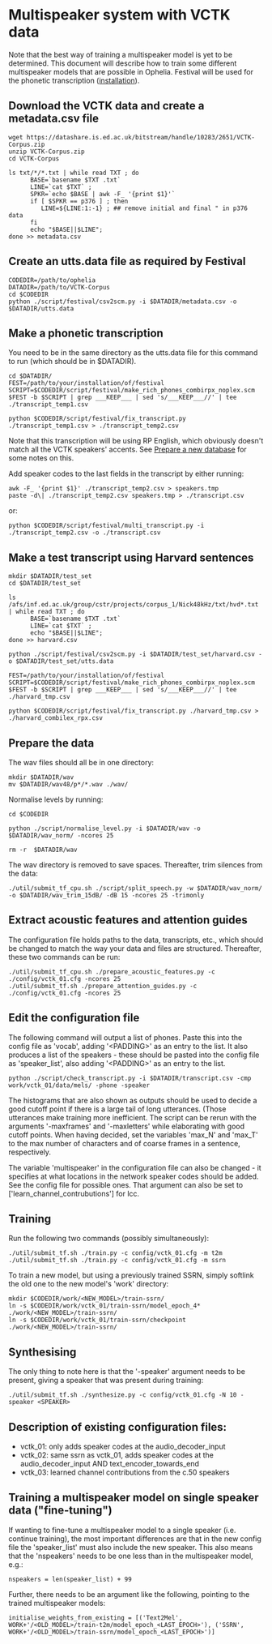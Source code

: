# Multispeaker system with VCTK data

Note that the best way of training a multispeaker model is yet to be determined. This document will describe how to train some different multispeaker models that are possible in Ophelia. Festival will be used for the phonetic transcription ([installation](./festival_install.md)).


## Download the VCTK data and create a metadata.csv file
```
wget https://datashare.is.ed.ac.uk/bitstream/handle/10283/2651/VCTK-Corpus.zip
unzip VCTK-Corpus.zip
cd VCTK-Corpus

ls txt/*/*.txt | while read TXT ; do 
      BASE=`basename $TXT .txt`
      LINE=`cat $TXT` ; 
      SPKR=`echo $BASE | awk -F_ '{print $1}'`
      if [ $SPKR == p376 ] ; then
         LINE=${LINE:1:-1} ; ## remove initial and final " in p376 data
      fi 
      echo "$BASE||$LINE"; 
done >> metadata.csv
```

## Create an utts.data file as required by Festival

```
CODEDIR=/path/to/ophelia
DATADIR=/path/to/VCTK-Corpus
cd $CODEDIR
python ./script/festival/csv2scm.py -i $DATADIR/metadata.csv -o $DATADIR/utts.data
```

## Make a phonetic transcription

You need to be in the same directory as the utts.data file for this command to run (which should be in $DATADIR).

```
cd $DATADIR/
FEST=/path/to/your/installation/of/festival
SCRIPT=$CODEDIR/script/festival/make_rich_phones_combirpx_noplex.scm
$FEST -b $SCRIPT | grep ___KEEP___ | sed 's/___KEEP___//' | tee ./transcript_temp1.csv

python $CODEDIR/script/festival/fix_transcript.py ./transcript_temp1.csv > ./transcript_temp2.csv
```

Note that this transcription will be using RP English, which obviously doesn't match all the VCTK speakers' accents. See [Prepare a new database](./preparing_new_database.md) for some notes on this.

Add speaker codes to the last fields in the transcript by either running:

```
awk -F_ '{print $1}' ./transcript_temp2.csv > speakers.tmp
paste -d\| ./transcript_temp2.csv speakers.tmp > ./transcript.csv
```

or:

```
python $CODEDIR/script/festival/multi_transcript.py -i ./transcript_temp2.csv -o ./transcript.csv
```

## Make a test transcript using Harvard sentences

```
mkdir $DATADIR/test_set
cd $DATADIR/test_set

ls /afs/inf.ed.ac.uk/group/cstr/projects/corpus_1/Nick48kHz/txt/hvd*.txt | while read TXT ; do 
      BASE=`basename $TXT .txt`
      LINE=`cat $TXT` ; 
      echo "$BASE||$LINE"; 
done >> harvard.csv

python ./script/festival/csv2scm.py -i $DATADIR/test_set/harvard.csv -o $DATADIR/test_set/utts.data

FEST=/path/to/your/installation/of/festival
SCRIPT=$CODEDIR/script/festival/make_rich_phones_combirpx_noplex.scm
$FEST -b $SCRIPT | grep ___KEEP___ | sed 's/___KEEP___//' | tee ./harvard_tmp.csv

python $CODEDIR/script/festival/fix_transcript.py ./harvard_tmp.csv > ./harvard_combilex_rpx.csv
```

## Prepare the data

The wav files should all be in one directory:

```
mkdir $DATADIR/wav
mv $DATADIR/wav48/p*/*.wav ./wav/
```

Normalise levels by running:

```
cd $CODEDIR

python ./script/normalise_level.py -i $DATADIR/wav -o $DATADIR/wav_norm/ -ncores 25

rm -r  $DATADIR/wav
```

The wav directory is removed to save spaces. Thereafter, trim silences from the data:

```
./util/submit_tf_cpu.sh ./script/split_speech.py -w $DATADIR/wav_norm/ -o $DATADIR/wav_trim_15dB/ -dB 15 -ncores 25 -trimonly
```

## Extract acoustic features and attention guides

The configuration file holds paths to the data, transcripts, etc., which should be changed to match the way your data and files are structured. Thereafter, these two commands can be run:

```
./util/submit_tf_cpu.sh ./prepare_acoustic_features.py -c ./config/vctk_01.cfg -ncores 25
./util/submit_tf.sh ./prepare_attention_guides.py -c ./config/vctk_01.cfg -ncores 25
```

## Edit the configuration file

The following command will output a list of phones. Paste this into the config file as 'vocab', adding '\<PADDING\>' as an entry to the list. It also produces a list of the speakers - these should be pasted into the config file as 'speaker_list', also adding '\<PADDING\>' as an entry to the list.

```
python ./script/check_transcript.py -i $DATADIR/transcript.csv -cmp work/vctk_01/data/mels/ -phone -speaker
```

The histograms that are also shown as outputs should be used to decide a good cutoff point if there is a large tail of long utterances. (Those utterances make training more inefficient. The script can be rerun with the arguments '-maxframes' and '-maxletters' while elaborating with good cutoff points. When having decided, set the variables 'max_N' and 'max_T' to the max number of characters and of coarse frames in a sentence, respectively.

The variable 'multispeaker' in the configuration file can also be changed - it specifies at what locations in the network speaker codes should be added. See the config file for possible ones. That argument can also be set to ['learn_channel_contrubutions'] for lcc.

## Training

Run the following two commands (possibly simultaneously):

```
./util/submit_tf.sh ./train.py -c config/vctk_01.cfg -m t2m
./util/submit_tf.sh ./train.py -c config/vctk_01.cfg -m ssrn
```

To train a new model, but using a previously trained SSRN, simply softlink the old one to the new model's 'work' directory:

```
mkdir $CODEDIR/work/<NEW_MODEL>/train-ssrn/
ln -s $CODEDIR/work/vctk_01/train-ssrn/model_epoch_4* ./work/<NEW_MODEL>/train-ssrn/
ln -s $CODEDIR/work/vctk_01/train-ssrn/checkpoint ./work/<NEW_MODEL>/train-ssrn/
```

## Synthesising

The only thing to note here is that the '-speaker' argument needs to be present, giving a speaker that was present during training:

```
./util/submit_tf.sh ./synthesize.py -c config/vctk_01.cfg -N 10 -speaker <SPEAKER>
```

## Description of existing configuration files:

- vctk_01: only adds speaker codes at the audio_decoder_input
- vctk_02: same ssrn as vctk_01, adds speaker codes at the audio_decoder_input AND text_encoder_towards_end
- vctk_03: learned channel contributions from the c.50 speakers

## Training a multispeaker model on single speaker data ("fine-tuning")

If wanting to fine-tune a multispeaker model to a single speaker (i.e. continue training), the most important differences are that in the new config file the 'speaker_list' must also include the new speaker. This also means that the 'nspeakers' needs to be one less than in the multispeaker model, e.g.:

```
nspeakers = len(speaker_list) + 99
```

Further, there needs to be an argument like the following, pointing to the trained multispeaker models:

```
initialise_weights_from_existing = [('Text2Mel', WORK+'/<OLD_MODEL>/train-t2m/model_epoch_<LAST_EPOCH>'), ('SSRN', WORK+'/<OLD_MODEL>/train-ssrn/model_epoch_<LAST_EPOCH>')]
```
